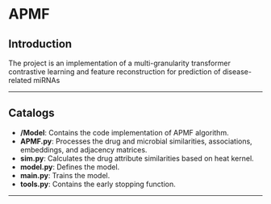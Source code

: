 # APMF

## Introduction 
The project  is an implementation of a multi-granularity transformer contrastive learning and feature reconstruction for prediction of disease-related miRNAs

---

## Catalogs  
- **/Model**: Contains the code implementation of APMF algorithm.
- **APMF.py**: Processes the drug and microbial similarities, associations, embeddings, and adjacency matrices.
- **sim.py**: Calculates the drug attribute similarities based on heat kernel.
- **model.py**: Defines the model.
- **main.py**: Trains the model.
- **tools.py**: Contains the early stopping function.

---
